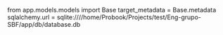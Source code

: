 from app.models.models import Base target_metadata = Base.metadata sqlalchemy.url = sqlite:////home/Probook/Projects/test/Eng-grupo-SBF/app/db/database.db
